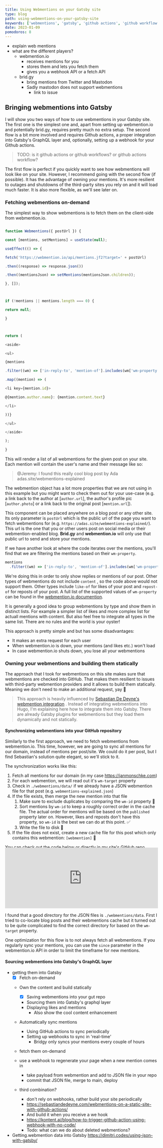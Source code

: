 ```yaml
---
title: Using Webmentions on your Gatsby site
type: blog
path: using-webmentions-on-your-gatsby-site
keywords: ['webmentions', 'gatsby', 'github actions', 'github workflow', 'webhook', 'webmentions.io']
date: 2023-01-09
pomodoros: 8
---
```

- explain web mentions
- what are the different players?
	- webmention.io
		- receives mentions for you
		- stores them and lets you fetch them
		- gives you a webhook API or a fetch API
	- brid.gy
		- bring mentions from Twitter and Mastodon
		- Sadly mastodon does not support webmentions
			- link to issue

## Bringing webmentions into Gatsby

I will show you two ways of how to use webmentions in your Gatsby site. The first one is the simplest one and, apart from setting up webmention.io and potentially brid.gy, requires pretty much no extra setup. The second flow is a bit more involved and requires Github actions, a proper integration into Gatsby's GraphQL layer and, optionally, setting up a webhook for your Github actions.

> TODO: is it github actions or github workflows? or github actions workflow?

The first flow is perfect if you quickly want to see how webmentions will look like on your site. However, I recommend going with the second flow (if possible). It has the advantage of owning your mentions. It's more resilient to outages and shutdowns of the third-party sites you rely on and it will load much faster. It is also more flexible, as we'll see later on.

### Fetching webmentions on-demand

The simplest way to show webmentions is to fetch them on the client-side from webmention.io.

```javascript

function Webmentions({ postUrl }) {

const [mentions, setMentions] = useState(null);

useEffect(() => {

fetch('https://webmention.io/api/mentions.jf2?target=' + postUrl)

.then((response) => response.json())

.then((mentionsJson) => setMentions(mentionsJson.children));

}, []);



if (!mentions || mentions.length === 0) {

return null;

}



return (

<aside>

<ul>

{mentions

.filter((wm) => ['in-reply-to', 'mention-of'].includes(wm['wm-property']))

.map((mention) => (

<li key={mention.id}>

@{mention.author.name}: {mention.content.text}

</li>

))}

</ul>

</aside>

);

}

```


This will render a list of all webmentions for the given post on your site. Each mention will contain the user's name and their message like so:

> @Jeremy: I found this really cool blog post by Ada adas.site/webmentions-explained

The webmention object has a lot more properties that we are not using in this example but you might want to check them out for your use-case (e.g. a link back to the author at [`author.url`], the author's profile pic [`author.photo`] or a link back to the original post [`mention.url`]).

This component can be placed anywhere on a blog post or any other site. Its only parameter is `postUrl` which is the public url of the page you want to fetch webmentions for (e.g. `https://adas.site/webmentions-explained/`). This url is the one that you or other users post on social media or their webmention-enabled blog. **Brid.gy** and **webmention.io** will only use that public url to send and store your mentions.

If we have another look at where the code iterates over the mentions, you'll find that we are filtering the mentions based on their `wm-property`.

```javascript
mentions
  .filter((wm) => ['in-reply-to', 'mention-of'].includes(wm['wm-property']))
````

We're doing this in order to only show replies or mentions of our post. Other types of webmentions do not include `content` , so the code above would not support them. Other types include `like-of` for likes of your post and `repost-of` for reposts of your post. A full list of the supported values of `wm-property` can be found in the [webmention.io documention](https://github.com/aaronpk/webmention.io#find-links-of-a-specific-type-to-a-specific-page).

It is generally a good idea to group webmentions by type and show them in distinct lists. For example a simpler list of likes and more complex list for actuall mentions with content. But also feel free to integrate all types in the same list. There are no rules and the world is your oyster!

This approach is pretty simple and but has some disadvantages:
- It makes an extra request for each user
- When webmention.io is down, your mentions (and likes etc.) won't load
- In case webmention.io shuts down, you lose all your webmentions

### Owning your webmentions and building them statically

The approach that I took for webmentions on this site makes sure that webmentions are checked into GitHub. That makes them resilient to issues with third-party webmention providers and it allows to build them statically. Meaning we don't need to make an additional request, yay 🎉

> This approach is heavily influenced by [Sebastian De Deyne's webmention integration](https://sebastiandedeyne.com/webmentions-on-a-static-site-with-github-actions/) . Instead of integrating webmentions into Hugo, I'm explaining here how to integrate them into Gatsby. There are already Gatsby plugins for webmentions but they load them dynamically and not statically.

#### Synchronizing webmentions into your GitHub repository

Similarly to the first approach, we need to fetch webmentions from webmention.io. This time, however, we are going to sync all mentions for our domain, instead of mentions per post/site. We could do it per post, but I find Sebastian's solution quite elegant, so we'll stick to it.

The synchronization works like this:
1. Fetch all mentions for our domain (in my case https://janmonschke.com)
2. For each webmention, we will read out it's `wm-target` property
3. Check in `./webmentions/data/` if we already have a JSON webmention file for that post (e.g. `webmentions-explained.json`)
4. If the file exists, then merge the new mention into that file
	1. Make sure to exclude duplicates by comparing the `wm-id` property 🔎
	2. Sort mentions by `wm-id` to keep a roughly correct order in the cache file. The actual order for mentions will be based on the `published` property later on. However, likes and reposts don't have this property, so `wm-id` is the best we can do at this point. ✅
	3. Write the file to disk 🎉
5. If the file does not exist, create a new cache file for this post which only contains this webmention: `[webmention]` 🎉


You can check out the code below or directly in my [site's GitHub repo](https://github.com/janmonschke/janmonschke.github.com/blob/dev/webmentions/sync.js).
<iframe
  src="https://gist.github.com/janmonschke/49d354bc96393348a9037dba0018fa6b.pibb"
  style="width: 100%; height: 200px; border: 0;margin-top: -1.5em;"
>
</iframe>

I found that a good directory for the JSON files is `./webmentions/data`. First I tried to co-locate blog posts and their webmentions cache but it turned out to be quite complicated to find the correct directory for based on the `wm-target` property.

One optimization for this flow is to not always fetch all webmentions. If you regularly sync your mentions, you can use the `since` parameter in the webmention.io API in order to limit the timeframe for new mentions.

#### Sourcing webmentions into Gatsby's GraphQL layer


- getting them into Gatsby
	- [x] Fetch on-demand
	- Own the content and build statically
		- [x] Saving webmentions into your gut repo
		- Sourcing them into Gatsby's graphql layer
		- Displaying likes and mentions
			- Also show the cool content enhancement
	- Automatically sync mentions
		- Using GitHub actions to sync periodically
		- Setting up webhooks to sync in 'real-time'
			- Bridgy only syncs your mentions every couple of hours

	- fetch them on-demand
	- use a webhook to regenerate your page when a new mention comes in
		- take payload from webmention and add to JSON file in your repo
		- commit that JSON file, merge to main, deploy
	- third combination?
		- don't rely on webhooks, rather build your site periodically
		- https://sebastiandedeyne.com/webmentions-on-a-static-site-with-github-actions/
		- And build it when you receive a we hook
		- https://kontent.ai/blog/how-to-trigger-github-action-using-webhook-with-no-code/
		- Todo: what can we do about deleted webmentions?
- Getting.webmention data into Gatsby https://dimitri.codes/using-json-with-gatsby/
